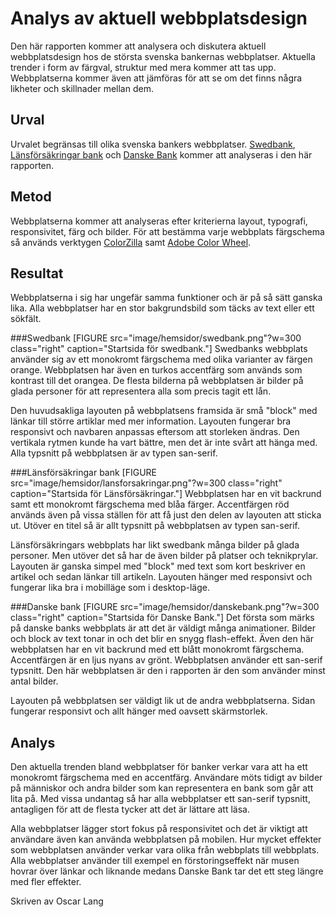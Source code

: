 Analys av aktuell webbplatsdesign
=======================
Den här rapporten kommer att analysera och diskutera aktuell webbplatsdesign hos de största svenska bankernas webbplatser. Aktuella trender i form av färgval, struktur med mera kommer att tas upp. Webbplatserna kommer även att jämföras för att se om det finns några likheter och skillnader mellan dem.


Urval
-----------------------
Urvalet begränsas till olika svenska bankers webbplatser. [Swedbank](https://www.swedbank.se/), [Länsförsäkringar bank](https://www.lansforsakringar.se/blekinge/privat/) och [Danske Bank](https://danskebank.se/privat) kommer att analyseras i den här rapporten.

Metod
-----------------------

Webbplatserna kommer att analyseras efter kriterierna layout, typografi, responsivitet, färg och bilder. För att bestämma varje webbplats färgschema så används verktygen [ColorZilla](https://chrome.google.com/webstore/detail/colorzilla/bhlhnicpbhignbdhedgjhgdocnmhomnp) samt [Adobe Color Wheel](https://color.adobe.com/sv/create/color-wheel/).

Resultat
-----------------------
Webbplatserna i sig har ungefär samma funktioner och är på så sätt ganska lika. Alla webbplatser har en stor bakgrundsbild som täcks av text eller ett sökfält.

###Swedbank
[FIGURE src="image/hemsidor/swedbank.png"?w=300 class="right" caption="Startsida för swedbank."]
Swedbanks webbplats använder sig av ett monokromt färgschema med olika varianter av färgen orange. Webbplatsen har även en turkos accentfärg som används som kontrast till det orangea. De flesta bilderna på webbplatsen är bilder på glada personer för att representera alla som precis tagit ett lån.

Den huvudsakliga layouten på webbplatsens framsida är små "block" med länkar till större artiklar med mer information. Layouten fungerar bra responsivt och navbaren anpassas eftersom att storleken ändras. Den vertikala rytmen kunde ha vart bättre, men det är inte svårt att hänga med. Alla typsnitt på webbplatsen är av typen san-serif.

###Länsförsäkringar bank
[FIGURE src="image/hemsidor/lansforsakringar.png"?w=300 class="right" caption="Startsida för Länsförsäkringar."]
Webbplatsen har en vit backrund samt ett monokromt färgschema med blåa färger. Accentfärgen röd används även på vissa ställen för att få just den delen av layouten att sticka ut. Utöver en titel så är allt typsnitt på webbplatsen av typen san-serif.

Länsförsäkringars webbplats har likt swedbank många bilder på glada personer. Men utöver det så har de även bilder på platser och teknikprylar. Layouten är ganska simpel med "block" med text som kort beskriver en artikel och sedan länkar till artikeln. Layouten hänger med responsivt och fungerar lika bra i mobilläge som i desktop-läge.

###Danske bank
[FIGURE src="image/hemsidor/danskebank.png"?w=300 class="right" caption="Startsida för Danske Bank."]
Det första som märks på danske banks webbplats är att det är väldigt många animationer. Bilder och block av text tonar in och det blir en snygg flash-effekt. Även den här webbplatsen har en vit backrund med ett blått monokromt färgschema. Accentfärgen är en ljus nyans av grönt. Webbplatsen använder ett san-serif typsnitt. Den här webbplatsen är den  i rapporten är den som använder minst antal bilder.

Layouten på webbplatsen ser väldigt lik ut de andra webbplatserna. Sidan fungerar responsivt och allt hänger med oavsett skärmstorlek.

Analys
---------------------------
Den aktuella trenden bland webbplatser för banker verkar vara att ha ett monokromt färgschema med en accentfärg. Användare möts tidigt av bilder på människor och andra bilder som kan representera en bank som går att lita på. Med vissa undantag så har alla webbplatser ett san-serif typsnitt, antagligen för att de flesta tycker att det är lättare att läsa.

Alla webbplatser lägger stort fokus på responsivitet och det är viktigt att användare även kan använda webbplatsen på mobilen. Hur mycket effekter som webbplatsen använder verkar vara olika från webbplats till webbplats. Alla webbplatser använder till exempel en förstoringseffekt när musen hovrar över länkar och liknande  medans Danske Bank tar det ett steg längre med fler effekter.


Skriven av Oscar Lang

